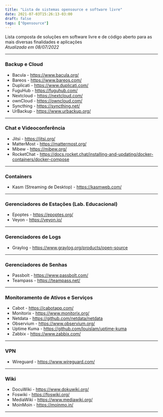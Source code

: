 ```yaml
---
title: "Lista de sistemas opensource e software livre"
date: 2021-07-03T15:26:13-03:00
draft: false
tags: ["Opensource"]
---
```


Lista composta de soluções em software livre e de código aberto para as mais diversas finalidades e aplicações  
_Atualizada em 08/07/2022_

------------
### Backup e Cloud

- Bacula - https://www.bacula.org/
- Bareos - https://www.bareos.com/
- Duplicati - https://www.duplicati.com/
- FuguHub - https://fuguhub.com/
- Nextcloud - https://nextcloud.com/
- ownCloud - https://owncloud.com/
- Syncthing - https://syncthing.net/
- UrBackup - https://www.urbackup.org/
------------

### Chat e Videoconferência

- Jitsi - https://jitsi.org/
- MatterMost - https://mattermost.org/
- Mibew - https://mibew.org/
- RocketChat - https://docs.rocket.chat/installing-and-updating/docker-containers/docker-compose
------------

### Containers

- Kasm (Streaming de Desktop) - https://kasmweb.com/
------------

### Gerenciadores de Estações (Lab. Educacional)

- Epoptes - https://epoptes.org/
- Veyon - https://veyon.io/
------------

### Gerenciadores de Logs

- Graylog - https://www.graylog.org/products/open-source
------------

### Gerenciadores de Senhas

- Passbolt - https://www.passbolt.com/
- Teampass - https://teampass.net/
------------

### Monitoramento de Ativos e Serviços

- Cabot - https://cabotapp.com/
- Monitorix - https://www.monitorix.org/
- Netdata - https://github.com/netdata/netdata
- Observium - https://www.observium.org/
- Uptime Kuma - https://github.com/louislam/uptime-kuma
- Zabbix - https://www.zabbix.com/
------------


### VPN

- Wireguard - https://www.wireguard.com/
------------

### Wiki

- DocuWiki - https://www.dokuwiki.org/
- Foswiki - https://foswiki.org/
- MediaWiki - https://www.mediawiki.org/
- MoinMoin - https://moinmo.in/
------------
